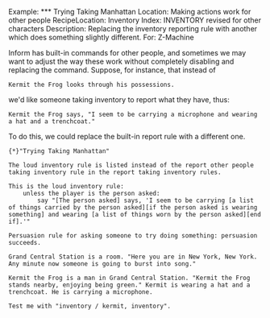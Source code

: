 Example: *** Trying Taking Manhattan
Location: Making actions work for other people
RecipeLocation: Inventory
Index: INVENTORY revised for other characters
Description: Replacing the inventory reporting rule with another which does something slightly different.
For: Z-Machine

  
Inform has built-in commands for other people, and sometimes we may want to adjust the way these work without completely disabling and replacing the command. Suppose, for instance, that instead of

  

``` inform7
Kermit the Frog looks through his possessions.
```

  
we'd like someone taking inventory to report what they have, thus:

  

``` inform7
Kermit the Frog says, "I seem to be carrying a microphone and wearing a hat and a trenchcoat."
```

  
To do this, we could replace the built-in report rule with a different one.

  

``` inform7
{*}"Trying Taking Manhattan"

The loud inventory rule is listed instead of the report other people taking inventory rule in the report taking inventory rules.

This is the loud inventory rule:
	unless the player is the person asked:
		say "[The person asked] says, 'I seem to be carrying [a list of things carried by the person asked][if the person asked is wearing something] and wearing [a list of things worn by the person asked][end if].'"

Persuasion rule for asking someone to try doing something: persuasion succeeds.

Grand Central Station is a room. "Here you are in New York, New York. Any minute now someone is going to burst into song."

Kermit the Frog is a man in Grand Central Station. "Kermit the Frog stands nearby, enjoying being green." Kermit is wearing a hat and a trenchcoat. He is carrying a microphone.

Test me with "inventory / kermit, inventory".
```

